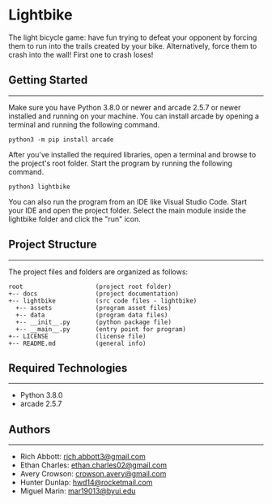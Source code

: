 # Lightbike
The light bicycle game: have fun trying to defeat your opponent by forcing 
them to run into the trails created by your bike. Alternatively, force them 
to crash into the wall! First one to crash loses!

## Getting Started
---
Make sure you have Python 3.8.0 or newer and arcade 2.5.7 or newer installed 
and running on your machine. You can install arcade by opening a terminal 
and running the following command.
```
python3 -m pip install arcade
```
After you've installed the required libraries, open a terminal and browse to the 
project's root folder. Start the program by running the following command.
```
python3 lightbike
```
You can also run the program from an IDE like Visual Studio Code. Start your IDE 
and open the project folder. Select the main module inside the lightbike folder and 
click the "run" icon.

## Project Structure
---
The project files and folders are organized as follows:
```
root                    (project root folder)
+-- docs                (project documentation)
+-- lightbike           (src code files - lightbike)
  +-- assets            (program asset files)
  +-- data              (program data files)
  +-- __init__.py       (python package file)
  +-- __main__.py       (entry point for program)
+-- LICENSE             (license file)
+-- README.md           (general info)
```

## Required Technologies
---
* Python 3.8.0
* arcade 2.5.7

## Authors
---
* Rich Abbott: rich.abbott3@gmail.com
* Ethan Charles: ethan.charles02@gmail.com
* Avery Crowson: crowson.avery@gmail.com
* Hunter Dunlap: hwd14@rocketmail.com
* Miguel Marin: mar19013@byui.edu
